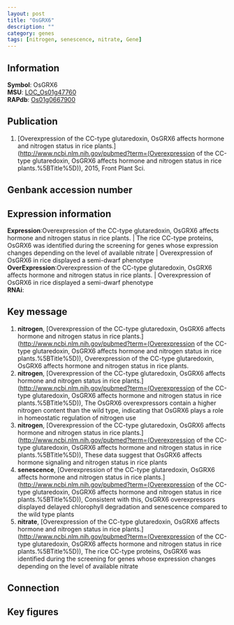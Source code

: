 ```yaml
---
layout: post
title: "OsGRX6"
description: ""
category: genes
tags: [nitrogen, senescence, nitrate, Gene]
---
```


## Information
__Symbol__: OsGRX6  
__MSU__: [LOC_Os01g47760](http://rice.plantbiology.msu.edu/cgi-bin/ORF_infopage.cgi?orf=LOC_Os01g47760)  
__RAPdb__: [Os01g0667900](http://rapdb.dna.affrc.go.jp/viewer/gbrowse_details/irgsp1?name=Os01g0667900)  

## Publication
1. [Overexpression of the CC-type glutaredoxin, OsGRX6 affects hormone and nitrogen status in rice plants.](http://www.ncbi.nlm.nih.gov/pubmed?term=(Overexpression of the CC-type glutaredoxin, OsGRX6 affects hormone and nitrogen status in rice plants.%5BTitle%5D)), 2015, Front Plant Sci.

## Genbank accession number

## Expression information
__Expression__:Overexpression of the CC-type glutaredoxin, OsGRX6 affects hormone and nitrogen status in rice plants. |  The rice CC-type proteins, OsGRX6 was identified during the screening for genes whose expression changes depending on the level of available nitrate |  Overexpression of OsGRX6 in rice displayed a semi-dwarf phenotype  
__OverExpression__:Overexpression of the CC-type glutaredoxin, OsGRX6 affects hormone and nitrogen status in rice plants. |  Overexpression of OsGRX6 in rice displayed a semi-dwarf phenotype  
__RNAi__:  

## Key message
1. __nitrogen__, [Overexpression of the CC-type glutaredoxin, OsGRX6 affects hormone and nitrogen status in rice plants.](http://www.ncbi.nlm.nih.gov/pubmed?term=(Overexpression of the CC-type glutaredoxin, OsGRX6 affects hormone and nitrogen status in rice plants.%5BTitle%5D)), Overexpression of the CC-type glutaredoxin, OsGRX6 affects hormone and nitrogen status in rice plants.
2. __nitrogen__, [Overexpression of the CC-type glutaredoxin, OsGRX6 affects hormone and nitrogen status in rice plants.](http://www.ncbi.nlm.nih.gov/pubmed?term=(Overexpression of the CC-type glutaredoxin, OsGRX6 affects hormone and nitrogen status in rice plants.%5BTitle%5D)),  The OsGRX6 overexpressors contain a higher nitrogen content than the wild type, indicating that OsGRX6 plays a role in homeostatic regulation of nitrogen use
3. __nitrogen__, [Overexpression of the CC-type glutaredoxin, OsGRX6 affects hormone and nitrogen status in rice plants.](http://www.ncbi.nlm.nih.gov/pubmed?term=(Overexpression of the CC-type glutaredoxin, OsGRX6 affects hormone and nitrogen status in rice plants.%5BTitle%5D)),  These data suggest that OsGRX6 affects hormone signaling and nitrogen status in rice plants
4. __senescence__, [Overexpression of the CC-type glutaredoxin, OsGRX6 affects hormone and nitrogen status in rice plants.](http://www.ncbi.nlm.nih.gov/pubmed?term=(Overexpression of the CC-type glutaredoxin, OsGRX6 affects hormone and nitrogen status in rice plants.%5BTitle%5D)),  Consistent with this, OsGRX6 overexpressors displayed delayed chlorophyll degradation and senescence compared to the wild type plants
5. __nitrate__, [Overexpression of the CC-type glutaredoxin, OsGRX6 affects hormone and nitrogen status in rice plants.](http://www.ncbi.nlm.nih.gov/pubmed?term=(Overexpression of the CC-type glutaredoxin, OsGRX6 affects hormone and nitrogen status in rice plants.%5BTitle%5D)),  The rice CC-type proteins, OsGRX6 was identified during the screening for genes whose expression changes depending on the level of available nitrate

## Connection

## Key figures


